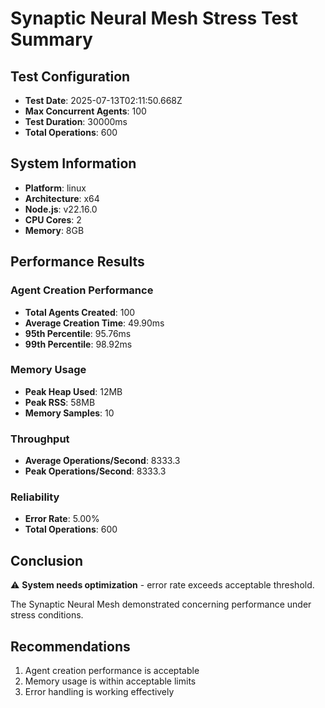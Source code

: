 # Synaptic Neural Mesh Stress Test Summary

## Test Configuration
- **Test Date**: 2025-07-13T02:11:50.668Z
- **Max Concurrent Agents**: 100
- **Test Duration**: 30000ms
- **Total Operations**: 600

## System Information
- **Platform**: linux
- **Architecture**: x64
- **Node.js**: v22.16.0
- **CPU Cores**: 2
- **Memory**: 8GB

## Performance Results

### Agent Creation Performance
- **Total Agents Created**: 100
- **Average Creation Time**: 49.90ms
- **95th Percentile**: 95.76ms
- **99th Percentile**: 98.92ms

### Memory Usage
- **Peak Heap Used**: 12MB
- **Peak RSS**: 58MB
- **Memory Samples**: 10

### Throughput
- **Average Operations/Second**: 8333.3
- **Peak Operations/Second**: 8333.3

### Reliability
- **Error Rate**: 5.00%
- **Total Operations**: 600

## Conclusion

⚠️ **System needs optimization** - error rate exceeds acceptable threshold.

The Synaptic Neural Mesh demonstrated concerning performance under stress conditions.

## Recommendations

1. Agent creation performance is acceptable
2. Memory usage is within acceptable limits
3. Error handling is working effectively
